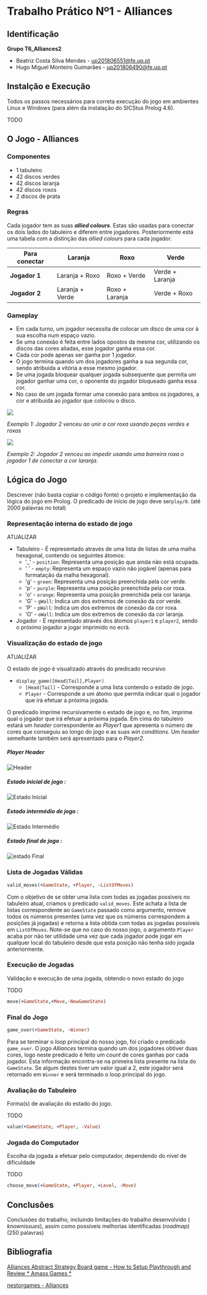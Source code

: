 # Trabalho Prático Nº1 - Alliances

## Identificação

**Grupo T6_Alliances2**

- Beatriz Costa Silva Mendes - up201806551@fe.up.pt
- Hugo Miguel Monteiro Guimarães - up201806490@fe.up.pt

## Instalção e Execução

Todos os passos necessários para correta execução do jogo em ambientes Linux e Windows (para além da instalação do SICStus Prolog 4.6).

TODO

## O Jogo - Alliances

### Componentes

- 1 tabuleiro
- 42 discos verdes
- 42 discos laranja
- 42 discos roxos
- 2 discos de prata

### Regras

Cada jogador tem as suas ***allied colours***. Estas são usadas para conectar os dois lados do tabuleiro e diferem entre jogadores. Posteriormente está uma tabela com a distinção das *allied colours* para cada jogador.

|Para conectar   |Laranja  |Roxo   |Verde   |
|---|---|---|---|
|**Jogador 1**   |Laranja + Roxo   |Roxo + Verde   |Verde + Laranja   |
|**Jogador 2**   |Laranja + Verde   |Roxo + Laranja   |Verde + Roxo   |

### Gameplay

- Em cada turno, um jogador necessita de colocar um disco de uma cor à sua escolha num espaço vazio.
- Se uma conexão é feita entre lados opostos da mesma cor, utilizando os discos das cores aliadas, esse jogador ganha essa cor.
- Cada cor pode apenas ser ganha por 1 jogador.
- O jogo termina quando um dos jogadores ganha a sua segunda cor, sendo atribuida a vitória a esse mesmo jogador.
- Se uma jogada bloquear qualquer jogada subsequente que permita um jogador ganhar uma cor, o oponente do jogador bloqueado ganha essa cor.
- No caso de um jogada formar uma conexão para ambos os jogadores, a cor e atribuida ao jogador que colocou o disco.

![](imgs/alliances_win1.png)

*Exemplo 1: Jogador 2 venceu ao unir a cor roxa usando peças verdes e roxas*

![](imgs/alliances_win2.png)

*Exemplo 2: Jogador 2 venceu ao impedir usando uma barreira roxa o jogador 1 de conectar a cor laranja.*

## Lógica do Jogo
Descrever (​não basta copiar o código fonte​) o projeto e implementação da lógica do jogo em Prolog. ​O predicado de início de jogo deve ser ​````play/0````​. (até 2000 palavras no total)
### Representação interna do estado de jogo

ATUALIZAR

- Tabuleiro - É representado através de uma lista de listas de uma malha hexagonal, contendo os seguintes átomos:
    - '_' - `position`: Representa uma posição que ainda não está ocupada.
    - ' ' - `empty`: Representa um espaço vazio não jogável (apenas para formatação da malha hexagonal).
    - 'g' - `green`: Representa uma posição preenchida pela cor verde.
    - 'p' - `purple`: Representa uma posição preenchida pela cor roxa.
    - 'o' - `orange`: Representa uma posição preenchida pela cor laranja.
    - 'G' - `gWall`: Indica um dos extremos de conexão da cor verde.
    - 'P' - `pWall`: Indica um dos extremos de conexão da cor roxa.
    - 'O' - `oWall`: Indica um dos extremos de conexão da cor laranja.
- Jogador - É representado através dos átomos `player1` e `player2`, sendo o próximo jogador a jogar imprimido no ecrã.

### Visualização do estado de jogo

ATUALIZAR

O estado de jogo é visualizado através do predicado recursivo
- `display_game([Head|Tail],Player)`
    - `[Head|Tail]` - Corresponde a uma lista contendo o estado de jogo.
    - `Player` - Corresponde a um átomo que permita indicar qual o jogador que irá efetuar a próxima jogada.

O predicado imprime recursivamente o estado de jogo e, no fim, imprime qual o jogador que irá efetuar a próxima jogada. 
Em cima do tabuleiro estará um *header* correspondente ao *Player1* que apresenta o número de cores que conseguiu ao longo do jogo e as suas *win conditions*. Um *header* semelhante também será apresentado para o *Player2*.

##### Player Header 
![Header](imgs/header.png)

##### Estado inicial de jogo :
![Estado Inicial](imgs/initial.png)

##### Estado intermédio de jogo :
![Estado Intermédio ](imgs/intermediate.png)

##### Estado final de jogo :
![estado Final](imgs/final.png)

### Lista de Jogadas Válidas

````prolog
valid_moves(+GameState, +Player, -ListOfMoves)
````
Com o objetivo de se obter uma lista com todas as jogadas possíveis no tabuleiro atual, criamos o predicado ````valid_moves````. Este achata a lista de listas correspondente ao ````GameState```` passado como argumento, remove todos os números presentes (uma vez que os números correspondem a posições já jogadas) e retorna a lista obtida com todas as jogadas possíveis em ````ListOfMoves````. Note-se que no caso do nosso jogo, o argumento ````Player```` acaba por não ter utilidade uma vez que cada jogador pode jogar em qualquer local do tabuleiro desde que esta posição não tenha sido jogada anteriormente.

### Execução de Jogadas

Validação e execução de uma jogada, obtendo o novo estado do jogo

TODO

````prolog
move(+GameState,+Move,-NewGameState)​
````

### Final do Jogo

````prolog
game_over(+GameState, -Winner)
````

Para se terminar o *loop* principal do nosso jogo, foi criado o predicado ````game_over````. O jogo *Alliances* termina quando um dos jogadores obtiver duas cores, logo neste predicado é feito um *count* de cores ganhas por cada jogador. Esta informação encontra-se na primeira lista presente na lista do ````GameState````. Se algum destes tiver um valor igual a 2, este jogador será retornado em ````Winner```` e será terminado o loop principal do jogo. 

### Avaliação do Tabuleiro

Forma(s) de avaliação do estado do jogo.

TODO

````prolog
​value(+GameState, +Player, -Value)
````

### Jogada do Computador

Escolha da jogada a efetuar pelo computador, dependendo do nível de dificuldade

TODO

````prolog
choose_move(+GameState, +Player, +Level, -Move)
````

## Conclusões

Conclusões do trabalho, incluindo limitações do trabalho desenvolvido (*​knownissues*​), assim como possíveis melhorias identificadas (​*roadmap​*) (250 palavras)

## Bibliografia
[Alliances Abstract Strategy Board game - How to Setup Playthrough and Review * Amass Games *](https://www.youtube.com/watch?v=VNyHiCfOWhw)

[nestorgames - Alliances](https://nestorgames.com/#alliances_detail)
